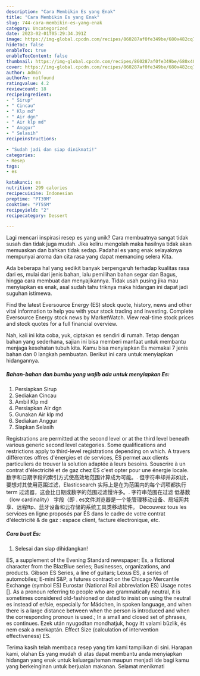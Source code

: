 ```yaml
---
description: "Cara Membikin Es yang Enak"
title: "Cara Membikin Es yang Enak"
slug: 744-cara-membikin-es-yang-enak
category: Uncategorized
date: 2023-02-01T05:29:34.391Z
image: https://img-global.cpcdn.com/recipes/860287af0fe349be/680x482cq70/es-foto-resep-utama.jpg
hideToc: false
enableToc: true
enableTocContent: false
thumbnail: https://img-global.cpcdn.com/recipes/860287af0fe349be/680x482cq70/es-foto-resep-utama.jpg
cover: https://img-global.cpcdn.com/recipes/860287af0fe349be/680x482cq70/es-foto-resep-utama.jpg
author: Admin
authorAv: notfound
ratingvalue: 4.2
reviewcount: 18
recipeingredient:
- " Sirup"
- " Cincau"
- " Klp md"
- " Air dgn"
- " Air klp md"
- " Anggur"
- " Selasih"
recipeinstructions:

- "Sudah jadi dan siap dinikmati!"
categories:
- Resep
tags:
- es

katakunci: es 
nutrition: 299 calories
recipecuisine: Indonesian
preptime: "PT39M"
cooktime: "PT55M"
recipeyield: "2"
recipecategory: Dessert

---
```





Lagi mencari inspirasi resep es yang unik? Cara membuatnya sangat tidak susah dan tidak juga mudah. Jika keliru mengolah maka hasilnya tidak akan memuaskan dan bahkan tidak sedap. Padahal es yang enak selayaknya mempunyai aroma dan cita rasa yang dapat memancing selera Kita.





Ada beberapa hal yang sedikit banyak berpengaruh terhadap kualitas rasa dari es, mulai dari jenis bahan, lalu pemilihan bahan segar dan Bagus, hingga cara membuat dan menyajikannya. Tidak usah pusing jika mau menyiapkan es enak,      asal sudah tahu triknya maka hidangan ini dapat jadi suguhan istimewa.














Find the latest Eversource Energy (ES) stock quote, history, news and other vital information to help you with your stock trading and investing. Complete Eversource Energy stock news by MarketWatch. View real-time stock prices and stock quotes for a full financial overview.






Nah, kali ini kita coba, yuk, ciptakan es sendiri di rumah. Tetap dengan bahan yang sederhana, sajian ini bisa memberi manfaat untuk membantu menjaga kesehatan tubuh kita. Kamu bisa menyiapkan Es memakai 7 jenis bahan dan 0 langkah pembuatan. Berikut ini cara untuk menyiapkan hidangannya.

<!--inarticleads1-->

##### Bahan-bahan dan bumbu yang wajib ada untuk menyiapkan Es:

1. Persiapkan  Sirup
1. Sediakan  Cincau
1. Ambil  Klp md
1. Persiapkan  Air dgn
1. Gunakan  Air klp md
1. Sediakan  Anggur
1. Siapkan  Selasih


Registrations are permitted at the second level or at the third level beneath various generic second level categories. Some qualifications and restrictions apply to third-level registrations depending on which. A travers différentes offres d&#39;énergies et de services, ÉS permet aux clients particuliers de trouver la solution adaptée à leurs besoins. Souscrire à un contrat d&#39;électricité et de gaz chez ÉS c&#39;est opter pour une énergie locale. 数字和日期字段的索引方式使高效地范围计算成为可能。. 但字符串却并非如此，要想对其使用范围过滤，Elasticsearch 实际上是在为范围内的每个词项都执行 term 过滤器，这会比日期或数字的范围过滤慢许多。. 字符串范围在过滤 低基数（low cardinality） 字段（即 . es文件浏览器是一个能管理移动设备、局域网共享、远程ftp、蓝牙设备和云存储的系统工具类移动软件。 Découvrez tous les services en ligne proposés par ÉS dans le cadre de votre contrat d&#39;électricité &amp; de gaz : espace client, facture électronique, etc. 

<!--inarticleads2-->

##### Cara buat Es:


1. Selesai dan siap dihidangkan!

ES, a supplement of the Evening Standard newspaper; Es, a fictional character from the BlazBlue series; Businesses, organizations, and products. Gibson ES Series, a line of guitars; Lexus ES, a series of automobiles; E-mini S&amp;P, a futures contract on the Chicago Mercantile Exchange (symbol ES) Eurostar (National Rail abbreviation ES) Usage notes []. As a pronoun referring to people who are grammatically neutral, it is sometimes considered old-fashioned or dated to insist on using the neutral es instead of er/sie, especially for Mädchen, in spoken language, and when there is a large distance between when the person is introduced and when the corresponding pronoun is used.; In a small and closed set of phrases, es continues. Ezek után nyugodtan mondhatjuk, hogy itt valami bűzlik, és nem csak a merkaptán. Effect Size (calculation of intervention effectiveness) ES. 

Terima kasih telah membaca resep yang tim kami tampilkan di sini. Harapan kami, olahan Es yang mudah di atas dapat membantu anda menyiapkan hidangan yang enak untuk keluarga/teman maupun menjadi ide bagi kamu yang berkeinginan untuk berjualan makanan. Selamat menikmati
